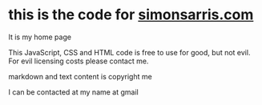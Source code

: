 # this is the code for [simonsarris.com](https://simonsarris.com)

It is my home page

This JavaScript, CSS and HTML code is free to use for good, but not evil. For evil licensing costs please contact me.

markdown and text content is copyright me

I can be contacted at my name at gmail
